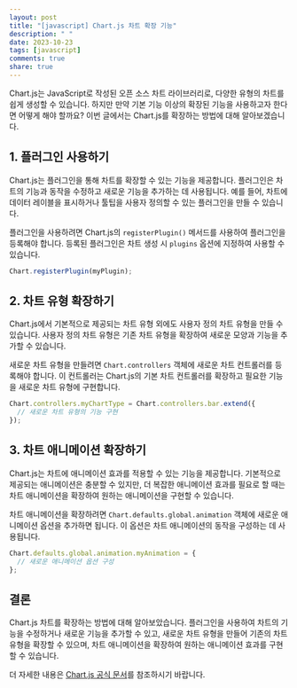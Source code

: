 ```yaml
---
layout: post
title: "[javascript] Chart.js 차트 확장 기능"
description: " "
date: 2023-10-23
tags: [javascript]
comments: true
share: true
---
```


Chart.js는 JavaScript로 작성된 오픈 소스 차트 라이브러리로, 다양한 유형의 차트를 쉽게 생성할 수 있습니다. 하지만 만약 기본 기능 이상의 확장된 기능을 사용하고자 한다면 어떻게 해야 할까요? 이번 글에서는 Chart.js를 확장하는 방법에 대해 알아보겠습니다.

## 1. 플러그인 사용하기

Chart.js는 플러그인을 통해 차트를 확장할 수 있는 기능을 제공합니다. 플러그인은 차트의 기능과 동작을 수정하고 새로운 기능을 추가하는 데 사용됩니다. 예를 들어, 차트에 데이터 레이블을 표시하거나 툴팁을 사용자 정의할 수 있는 플러그인을 만들 수 있습니다.

플러그인을 사용하려면 Chart.js의 `registerPlugin()` 메서드를 사용하여 플러그인을 등록해야 합니다. 등록된 플러그인은 차트 생성 시 `plugins` 옵션에 지정하여 사용할 수 있습니다.

```javascript
Chart.registerPlugin(myPlugin);
```

## 2. 차트 유형 확장하기

Chart.js에서 기본적으로 제공되는 차트 유형 외에도 사용자 정의 차트 유형을 만들 수 있습니다. 사용자 정의 차트 유형은 기존 차트 유형을 확장하여 새로운 모양과 기능을 추가할 수 있습니다.

새로운 차트 유형을 만들려면 `Chart.controllers` 객체에 새로운 차트 컨트롤러를 등록해야 합니다. 이 컨트롤러는 Chart.js의 기본 차트 컨트롤러를 확장하고 필요한 기능을 새로운 차트 유형에 구현합니다.

```javascript
Chart.controllers.myChartType = Chart.controllers.bar.extend({
  // 새로운 차트 유형의 기능 구현
});
```

## 3. 차트 애니메이션 확장하기

Chart.js는 차트에 애니메이션 효과를 적용할 수 있는 기능을 제공합니다. 기본적으로 제공되는 애니메이션은 충분할 수 있지만, 더 복잡한 애니메이션 효과를 필요로 할 때는 차트 애니메이션을 확장하여 원하는 애니메이션을 구현할 수 있습니다.

차트 애니메이션을 확장하려면 `Chart.defaults.global.animation` 객체에 새로운 애니메이션 옵션을 추가하면 됩니다. 이 옵션은 차트 애니메이션의 동작을 구성하는 데 사용됩니다.

```javascript
Chart.defaults.global.animation.myAnimation = {
  // 새로운 애니메이션 옵션 구성
};
```

## 결론

Chart.js 차트를 확장하는 방법에 대해 알아보았습니다. 플러그인을 사용하여 차트의 기능을 수정하거나 새로운 기능을 추가할 수 있고, 새로운 차트 유형을 만들어 기존의 차트 유형을 확장할 수 있으며, 차트 애니메이션을 확장하여 원하는 애니메이션 효과를 구현할 수 있습니다.

더 자세한 내용은 [Chart.js 공식 문서](https://www.chartjs.org/docs/latest/)를 참조하시기 바랍니다.